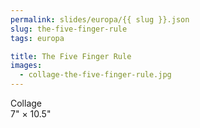 ```yaml
---
permalink: slides/europa/{{ slug }}.json
slug: the-five-finger-rule
tags: europa

title: The Five Finger Rule
images:
  - collage-the-five-finger-rule.jpg
---
```

Collage  
7" × 10.5"